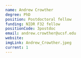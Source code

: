 ```yaml
---
name: Andrew Crowther
degree: PhD
position: Postdoctoral fellow
funding: NIDR F32 fellow
positionCode: 3postdoc
email: andrew.crowther@ucsf.edu
website:
imgLink: Andrew_Crowther.jpeg
current: 1
---
```

